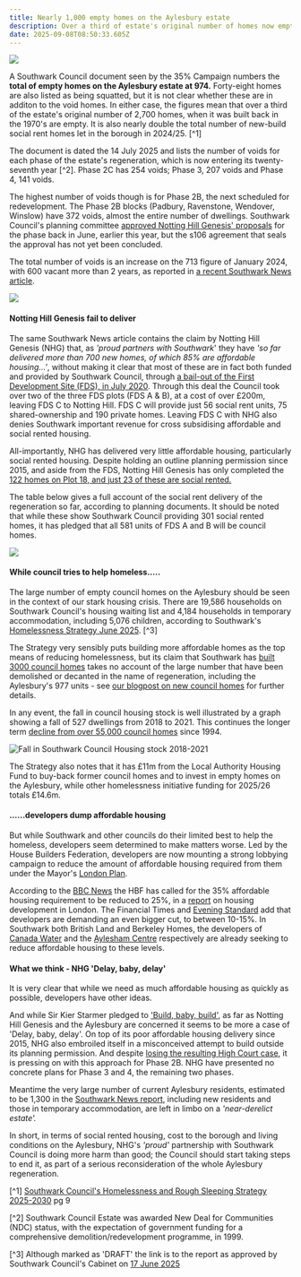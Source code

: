 ```yaml
---
title: Nearly 1,000 empty homes on the Aylesbury estate
description: Over a third of estate's original number of homes now empty
date: 2025-09-08T08:50:33.605Z
---
```

![](img/aylesbury_view_das_may_2022_pg_43.png)

A Southwark Council document seen by the 35% Campaign numbers the **total of empty homes on the Aylesbury estate at 974.**  Forty-eight homes are also listed as being squatted, but it is not clear whether these are in additon to the void homes.  In either case, the figures mean that over a third of the estate's original number of 2,700 homes, when it was built back in the 1970's are empty.  It is also nearly double the total number of new-build social rent homes let in the borough in 2024/25. [^1]

The document is dated the 14 July 2025 and lists the number of voids for each phase of the estate's regeneration, which is now entering its twenty-seventh year [^2].  Phase 2C has 254 voids; Phase 3, 207 voids and Phase 4, 141 voids.

The highest number of voids though is for Phase 2B, the next scheduled for redevelopment.  The Phase 2B blocks (Padbury, Ravenstone, Wendover, Winslow) have 372 voids, almost the entire number of dwellings.  Southwark Council's planning committee [approved Notting Hill Genesis' proposals](https://www.35percent.org/posts/aylesbury-phase-2b-approved-by-planning-committee-for-the-second-time/) for the phase back in June, earlier this year, but the s106 agreement that seals the approval has not yet been concluded. 

The total number of voids is an increase on the 713 figure of January 2024, with 600 vacant more than 2 years, as reported in [a recent Southwark News article](https://southwarknews.co.uk/news/news-plus/southwark-council-clamps-down-on-aylesbury-estate-squatting-in-response-to-residents-fears/).

![](img/img-20250811-wa0003-002-_phase_2b.jpg)

#### Notting Hill Genesis fail to deliver

The same Southwark News article contains the claim by Notting Hill Genesis (NHG) that, as *'proud partners with Southwark*' they have *'so far delivered more than 700 new homes, of which 85% are affordable housing...'*, without making it clear that most of these are in fact both funded and provided by Southwark Council, through [a bail-out of the First  Development Site (FDS), in July 2020](https://www.35percent.org/posts/2020-07-09-aylesbury-estate-fds-variation/).  Through this deal the Council took over two of the three FDS plots (FDS A & B), at a cost of over £200m, leaving FDS C to Notting Hill.  FDS C will provide just 56 social rent units, 75 shared-ownership and 190 private homes.  Leaving FDS C with NHG also denies Southwark important revenue for cross subsidising affordable and social rented housing. 

All-importantly, NHG has delivered very little affordable housing, particularly social rented housing. Despite holding an outline planning permission since 2015, and aside from the FDS, Notting Hill Genesis has only completed the [122 homes on Plot 18, and just 23 of these are social rented.](https://www.35percent.org/posts/aylesbury-regeneration-fails-to-deliver-affordable-and-family-housing/)

The table below gives a full account of the social rent delivery of the regeneration so far, according to planning documents.  It should be noted that while these show Southwark Council providing 301 social rented homes, it has pledged that all 581 units of FDS A and B will be council homes.

![](img/table_providers_of_social_rented_draft_blog_211124.png)

#### While council tries to help homeless.....

The large number of empty council homes on the Aylesbury should be seen in the context of our stark housing crisis.  There are 19,586 households on Southwark Council's housing waiting list and 4,184 households in temporary accommodation, including 5,076 children, according to Southwark's [Homelessness Strategy June 2025](https://moderngov.southwark.gov.uk/documents/s127372/Appendix%203%20Homelessness%20and%20Rough%20Sleeping%20Strategy%202025-2030.pdf). [^3] 

The Strategy very sensibly puts building more affordable homes as the top means of reducing homelessness, but its claim that Southwark has [built 3000 council homes](https://www.southwark.gov.uk/housing/new-council-homes-0#:~:text=Why%20we're%20building%20Why,households%20living%20in%20temporary%20accommodation) takes no account of the large number that have been demolished or decanted in the name of regeneration, including the Aylesbury's 977 units - see [our blogpost on new council homes](https://www.35percent.org/posts/southwark-council-ends-council-house-building/) for further details.

In any event, the fall in council housing stock is well illustrated by a graph showing a fall of 527 dwellings from 2018 to 2021.  This continues the longer term [decline from over 55,000 council homes](https://www.35percent.org/new-council-homes/) since 1994.

![](img/fall_southwark_council_housing_2018_2021_homelessness_strategy_2025_2030.png "Fall in Southwark Council Housing stock 2018-2021")

The Strategy also notes that it has £11m from the Local Authority Housing Fund to buy-back former council homes and to invest in empty homes on the Aylesbury, while other homelessness initiative funding for 2025/26 totals £14.6m.

#### ......developers dump affordable housing

But while Southwark and other councils do their limited best to help the homeless, developers seem determined to make matters worse.  Led by the House Builders Federation, developers are now mounting a strong lobbying campaign to reduce the amount of affordable housing required from them under the Mayor's [London Plan](https://www.london.gov.uk/programmes-strategies/planning/london-plan). 

According to the [BBC News](https://www.bbc.co.uk/news/articles/c62z6gpg8e6o) the HBF has called for the 35% affordable housing requirement to be reduced to 25%, in a [report](https://www.hbf.co.uk/documents/14913/Mind_the_Gap_Examining_Londons_housing_shortfall.pdf) on housing development in London.  The Financial Times and [Evening Standard](https://www.standard.co.uk/news/london/housing-crisis-sadiq-khan-affordable-homes-rule-gla-mayor-b1250874.html) add that developers are demanding an even bigger cut, to between 10-15%.  In Southwark both British Land and Berkeley Homes, the developers of [Canada Water](https://www.salamandernews.org/canada-water-developer-requests-reduction-in-affordable-housing/) and the [Aylesham Centre](https://www.35percent.org/posts/aylesham-centre-planning-application-rejected/) respectively are already seeking to reduce affordable housing to these levels. 

#### What we think -  NHG 'Delay, baby, delay'

It is very clear that while we need as much affordable housing as quickly as possible, developers have other ideas.

And while Sir Kier Starmer pledged to ['Build, baby, build'](https://www.bbc.co.uk/news/articles/c805mjxe2y9o), as far as Notting Hill Genesis and the Aylesbury are concerned it seems to be more a case  of 'Delay, baby, delay'.  On top of its poor affordable housing delivery since 2015, NHG also embroiled itself in a misconceived attempt to build outside its planning permission.  And despite [losing the resulting High Court case](https://www.35percent.org/posts/ayllesbury-planning-decision-quashed/), it is pressing on with this approach for Phase 2B.  NHG have presented no concrete plans for Phase 3 and 4, the remaining two phases.

Meantime the very large number of current Aylesbury residents, estimated to be 1,300 in the [Southwark News report](https://southwarknews.co.uk/news/news-plus/southwark-council-clamps-down-on-aylesbury-estate-squatting-in-response-to-residents-fears/), including new residents and those in temporary accommodation, are left in limbo on a *'near-derelict estate'.*

In short, in terms of social rented housing, cost to the borough and living conditions on the Aylesbury, NHG's *'proud'* partnership with Southwark Council is doing more harm than good; the Council should start taking steps to end it, as part of a serious reconsideration of the whole Aylesbury regeneration.



[^1] [Southwark Council's Homelessness and Rough Sleeping Strategy 2025-2030](https://moderngov.southwark.gov.uk/documents/s127372/Appendix%203%20Homelessness%20and%20Rough%20Sleeping%20Strategy%202025-2030.pdf) pg 9

[^2] Southwark Council  Estate was awarded New Deal for Communities (NDC) status, with the expectation of government funding for a comprehensive demolition/redevelopment programme, in 1999.

[^3] Although marked as 'DRAFT' the link is to the report as approved by Southwark Council's Cabinet on [17 June 2025](https://moderngov.southwark.gov.uk/ieListDocuments.aspx?CId=302&MId=8214&Ver=4)